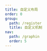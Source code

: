 ```yaml
---
title: 自定义布局
order: 0
group:
  path: /register
  title: 自定义机制
nav:
  path: /graphin
  order: 5
---
```

